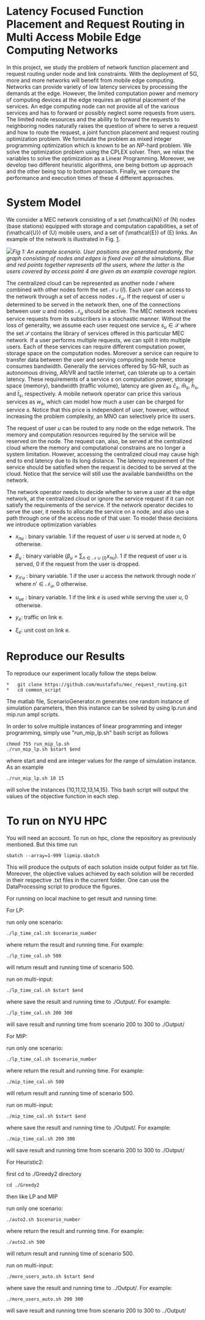 # Latency Focused Function Placement and Request Routing in Multi Access Mobile Edge Computing Networks

In this project, we study the problem of network function placement and
request routing under node and link constraints. With the deployment of
5G, more and more networks will benefit from mobile edge computing.
Networks can provide variety of low latency services by processing the
demands at the edge. However, the limited computation power and memory
of computing devices at the edge requires an optimal placement of the
services. An edge computing node can not provide all of the various
services and has to forward or possibly neglect some requests from
users. The limited node resources and the ability to forward the
requests to neighboring nodes naturally raises the question of where to
serve a request and how to route the request, a joint function placement
and request routing optimization problem. We formulate the problem as
mixed integer programming optimization which is known to be an *NP*-hard
problem. We solve the optimization problem using the CPLEX solver. Then,
we relax the variables to solve the optimization as a Linear
Programming. Moreover, we develop two different heuristic algorithms,
one being bottom up approach and the other being top to bottom approach.
Finally, we compare the performance and execution times of these 4
different approaches.

# System Model

We consider a MEC network consisting of a set \(\mathcal{N}\) of \(N\)
nodes (base stations) equipped with storage and computation
capabilities, a set of \(\mathcal{U}\) of \(U\) mobile users, and a set
of \(\mathcal{E}\) of \(E\) links. An example of the network is
illustrated in Fig. [1](#fig:scenario).

![](https://github.com/mustafafu/mec_request_routing/blob/master/common_script/Figures/Scenario.jpg)*Fig 1: An example scenario. User positions are generated randomly, the graph
consisting of nodes and edges is fixed over all the simulations. Blue
and red points together represents all the users, where the latter is
the users covered by access point 4 are given as an example coverage
region.*

The centralized cloud can be represented as another node $l$ where
combined with other nodes form the set $\mathcal{N} \cup \{l\}$. Each
user can access to the network through a set of access nodes
$\mathcal{N}_u$. If the request of user u determined to be served in the
network then, one of the connections between user $u$ and nodes
$\mathcal{N}_u$ should be active. The MEC network receives service
requests from its subscribers in a stochastic manner. Without the loss
of generality, we assume each user request one service
$s_u \in \mathcal{S}$ where the set $\mathcal{S}$ contains the library
of services offered in this particular MEC network. If a user performs
multiple requests, we can split it into multiple users. Each of these
services can require different computation power, storage space on the
computation nodes. Moreover a service can require to transfer data
between the user and serving computing node hence consumes bandwidth.
Generally the services offered by 5G-NR, such as autonomous driving,
AR/VR and tactile internet, can tolerate up to a certain latency. These
requirements of a service $s$ on computation power, storage space
(memory), bandwidth (traffic volume), latency are given as $\bar{c}_s$,
$\bar{m}_s$, $\bar{h}_s$, and $\bar{t}_s$, respectively. A mobile
network operator can price this various services as $w_s$, which can
model how much a user can be charged for service $s$. Notice that this
price is independent of user, however, without increasing the problem
complexity, an MNO can selectively price its users.

The request of user $u$ can be routed to any node on the edge network.
The memory and computation resources required by the service will be
reserved on the node. The request can, also, be served at the
centralized cloud where the memory and computational constrains are no
longer a system limitation. However, accessing the centralized cloud may
cause high end to end latency due to its long distance. The latency
requirement of the service should be satisfied when the request is
decided to be served at the cloud. Notice that the service will still
use the available bandwidths on the network.

The network operator needs to decide whether to serve a user at the edge
network, at the centralized cloud or ignore the service request if it
can not satisfy the requirements of the service. If the network operator
decides to serve the user, it needs to allocate the service on a node,
and also use a path through one of the access node of that user. To
model these decisions we introduce optimization variables

-   $x_{nu}$ : binary variable. 1 if the request of user $u$ is served
    at node $n$, 0 otherwise.

-   $\beta_{u}$ : binary variable ($\beta_{u}$ =
    $\sum_{n \in \mathcal{N} \cup \{l\}} x_{nu}$). 1 if the request of
    user $u$ is served, 0 if the request from the user is dropped.

-   $y_{n'u}$ : binary variable. 1 if the user $u$ access the network
    through node $n'$ where $n' \in \mathcal{N}_u$, 0 otherwise.

-   $u_{ue}$ : binary variable. 1 if the link $e$ is used while serving
    the user $u$, 0 otherwise.

-   $y_e$: traffic on link e.

-   $\xi_e$: unit cost on link e.

# Reproduce our Results
To reproduce our experiment locally follow the steps below.

```
*	git clone https://github.com/mustafafu/mec_request_routing.git
*	cd common_script
```
The matlab file, ScenarioGenerator.m generates one random instance of simulation parameters, then this instance can be solved by using lp.run and mip.run ampl scripts.

In order to solve multiple instances of linear programming and integer programming, simply use "run_mip_lp.sh" bash script as follows
```
chmod 755 run_mip_lp.sh
./run_mip_lp.sh $start $end
```
where start and end are integer values for the range of simulation instance. As an example

```
./run_mip_lp.sh 10 15
```
will solve the instances {10,11,12,13,14,15}. This bash script will output the values of the objective function in each step.


# To run on NYU HPC
You will need an account. To run on hpc, clone the repository as previously mentioned. But this time run
```
sbatch --array=1-999 lipmip.sbatch
```
This will produce the outputs of each solution inside output folder as txt file. Moreover, the objective values achieved by each solution will be recorded in their respective .txt files in the current folder. One can use the DataProcessing script to produce the figures.



For running on local machine to get result and running time:

For LP:

run only one scenario:
```
./lp_time_cal.sh $scenario_number
```
where return the result and running time. For example:
```
./lp_time_cal.sh 500
```
will return result and running time of scenario 500.



run on multi-input:
```
./lp_time_cal.sh $start $end
```
where save the result and running time to ./Output/. For example:
```
./lp_time_cal.sh 200 300
```
will save result and running time from scenario 200 to 300 to ./Output/



For MIP:

run only one scenario:
```
./lp_time_cal.sh $scenario_number
```
where return the result and running time. For example:
```
./mip_time_cal.sh 500
```
will return result and running time of scenario 500.



run on multi-input:
```
./mip_time_cal.sh $start $end
```
where save the result and running time to ./Output/. For example:
```
./mip_time_cal.sh 200 300
```
will save result and running time from scenario 200 to 300 to ./Output/





For Heuristic2:

first cd to ./Greedy2 directory
```
cd ./Greedy2
```
then like LP and MIP

run only one scenario:
```
./auto2.sh $scenario_number
```
where return the result and running time. For example:
```
./auto2.sh 500
```
will return result and running time of scenario 500.



run on multi-input:
```
./more_users_auto.sh $start $end
```
where save the result and running time to ../Output/. For example:
```
./more_users_auto.sh 200 300
```
will save result and running time from scenario 200 to 300 to ../Output/
























